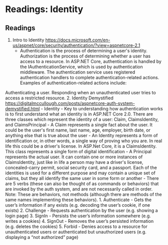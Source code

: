 #  Readings: Identity
##  Readings
1.  Intro to Identity  https://docs.microsoft.com/en-us/aspnet/core/security/authentication/?view=aspnetcore-2.1
    -  Authentication is the process of determining a user's identity. Authorization is the process of determining whether a user has access to a resource. In ASP.NET Core, authentication is handled by the IAuthenticationService, which is used by authentication middleware. The authentication service uses registered authentication handlers to complete authentication-related actions. Examples of authentication-related actions include:

Authenticating a user.
Responding when an unauthenticated user tries to access a restricted resource.
2.  Identity Demystified  https://digitalmccullough.com/posts/aspnetcore-auth-system-demystified.html
    -  Identity
        -  Key to understanding how authentication works is to first understand what an identity is in ASP.NET Core 2.0. There are three classes which represent the identity of a user: Claim, ClaimsIdentity, and ClaimsPrincipal
        -  A Claim represents a single fact about the user. It could be the user's first name, last name, age, employer, birth date, or anything else that is true about the user
        -  An Identity represents a form of identification or, in other words, a single way of proving who you are. In real life this could be a driver's license. In ASP.Net Core, it is a ClaimsIdentity. This class represents a single form of digital identification
        -  A Principal represents the actual user. It can contain one or more instances of ClaimsIdentity, just like in life a person may have a driver's license, concealed-carry permit, social security card, and a passport. Each of the identities is used for a different purpose and may contain a unique set of claims, but they all identify the same user in some form or another
        -  There are 5 verbs (these can also be thought of as commands or behaviors) that are invoked by the auth system, and are not necessarily called in order.  Note: These are behaviors, not methods (although there are methods of the same names implementing these behaviors).
            1.  Authenticate
                -  Gets the user’s information if any exists (e.g. decoding the user’s cookie, if one exists)
            2.  Challenge
                -  Requests authentication by the user (e.g. showing a login page)
            3.  SignIn
                -  Persists the user’s information somewhere (e.g. writes a cookies)
            4.  SignOut
                -  Removes the user’s persisted information (e.g. deletes the cookies)
            5.  Forbid
                -  Denies access to a resource for unauthenticated users or authenticated but unauthorized users (e.g. displaying a “not authorized” page)
